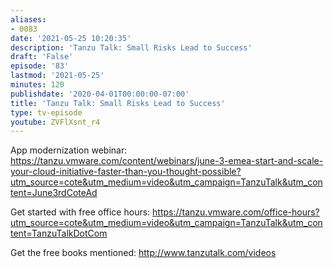 ```yaml
---
aliases:
- 0083
date: '2021-05-25 10:20:35'
description: 'Tanzu Talk: Small Risks Lead to Success'
draft: 'False'
episode: '83'
lastmod: '2021-05-25'
minutes: 120
publishdate: '2020-04-01T00:00:00-07:00'
title: 'Tanzu Talk: Small Risks Lead to Success'
type: tv-episode
youtube: ZVFlXsnt_r4
---
```


App modernization webinar: https://tanzu.vmware.com/content/webinars/june-3-emea-start-and-scale-your-cloud-initiative-faster-than-you-thought-possible?utm_source=cote&utm_medium=video&utm_campaign=TanzuTalk&utm_content=June3rdCoteAd

Get started with free office hours: https://tanzu.vmware.com/office-hours?utm_source=cote&utm_medium=video&utm_campaign=TanzuTalk&utm_content=TanzuTalkDotCom

Get the free books mentioned: http://www.tanzutalk.com/videos